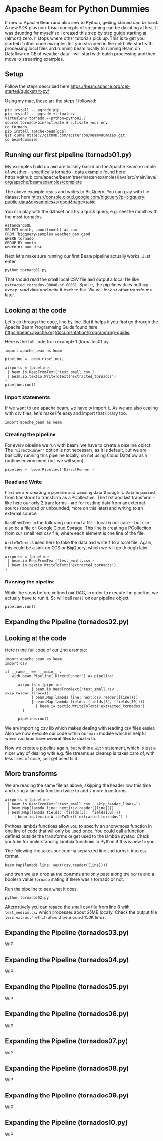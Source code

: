 # Apache Beam for Python Dummies 
If new to Apache Beam and also new to Python, getting started can be hard. A new SDK plus non-trivial concepts of streaming can be daunting at first. It was daunting for myself so I created this step by step guide starting at (almost) zero. It stops where other tutorials pick up. This is to get you started if other code examples left you stranded in the cold. We start with processing local files and running beam locally to running Beam on Dataflow on GB of weather data. I will start with batch processing and then move to streaming examples. 

## Setup
Follow the steps described here
https://beam.apache.org/get-started/quickstart-py/

Using my mac, these are the steps I followed:

```
pip install --upgrade pip
pip install --upgrade virtualenv
virtualenv tornado --python=python2.7
source tornado/bin/activate # activate your env
cd tornado
pip install apache-beam[gcp]
git clone https://github.com/aosterloh/beam4dummies.git
cd beam4dummies
```


## Running our first pipeline (tornado01.py)
My examples build up and are loosely based on the Apache Beam example of weather - specifically tornado - data example found here:
https://github.com/apache/beam/tree/master/examples/java/src/main/java/org/apache/beam/examples/complete

The above example reads and writes to BigQuery. You can play with the dataset here
https://console.cloud.google.com/bigquery?p=bigquery-public-data&d=samples&t=gsod&page=table

You can play with the dataset and try a quick query, e.g. see the month with the most tornados

```
#standardSQL
SELECT month, count(month) as num  
FROM `bigquery-samples.weather_geo.gsod` 
WHERE tornado
GROUP BY month
ORDER BY num desc
```
Next let's make sure running our first Beam pipeline actually works. Just enter 
```
python tornado01.py
```
That should read the small local CSV file and output a local file like `extracted_tornados-00000-of-00001`. Spoiler, the pipelines does nothing except read data and write it back to file. We will look at other transforms later. 

## Looking at the code
Let's go through the code, line by line. But it helps if you first go through the Apache Beam Programming Guide found here:
https://beam.apache.org/documentation/programming-guide/

Here is the full code from example 1 (tornados01.py)
```
import apache_beam as beam

pipeline =  beam.Pipeline()

airports = (pipeline
 | beam.io.ReadFromText('test_small.csv')
 | beam.io.textio.WriteToText('extracted_tornados')   
)
pipeline.run()
```


### Import statements
If we want to use apache beam, we have to import it. As we are also dealing with csv files, let's make life easy and import that library too. 
```
import apache_beam as beam
```

### Creating the pipeline 
For every pipeline we run with beam, we have to create a pipeline object. The `'DirectRunner'` option is not necessary, as it is default, but we are basically running this pipeline locally, so not using Cloud Dataflow as a runtime environment (but we will soon). 

```
pipeline =  beam.Pipeline('DirectRunner')
```

### Read and Write
First we are creating a pipeline and passing data through it. Data is passed from transform to transform as a PCollection. The first and last transform - like here our only 2 transforms - are for reading data from an external source (bounded or unbounded, more on this later) and writing to an external source. 

`ReadFromText` in the following can read a file - local in our case - but can also be a file on Google Cloud Storage. 
This line is creating a PCollection from our small test csv file, where each element is one line of the file. 

`WriteToText` is used here to take the data and write it to a local file. Again, this could be a sink on GCS or BigQuery, which we will go through later. 

```
airports = (pipeline
 | beam.io.ReadFromText('test_small.csv')
 | beam.io.textio.WriteToText('extracted_tornados')   
)
```

### Running the pipeline
While the steps before defined our DAG, in order to execute the pipeline, we actually have to run it. So will call `run()` on our pipeline object. 

```
pipeline.run()
```

## Expanding the Pipeline (tornados02.py)

## Looking at the code 
Here is the full code of our 2nd example: 
```
import apache_beam as beam
import csv

if __name__ == '__main__':
   with beam.Pipeline('DirectRunner') as pipeline:

      airports = (pipeline 
      		| beam.io.ReadFromText('test_small.csv', skip_header_lines=1)
      		| beam.Map(lambda line: next(csv.reader([line])))
      		| beam.Map(lambda fields: (fields[3], (fields[30])))
		      | beam.io.textio.WriteToText('extracted_tornados') 
      	)

      pipeline.run()
```
We are importing csv lib which makes dealing with reading csv files easier. Also we now execute our code within our `main` module which is helpful when you later have several files to deal with. 

Now we create a pipeline again, but within a `with` statement, which is just a nicer way of dealing with e.g. file streams as cleanup is taken care of, with less lines of code, just get used to it. 

## More transforms
We are reading the same file as above, skipping the header row this time and using a lambda function twice to add 2 more transforms. 

```
airports = (pipeline 
 | beam.io.ReadFromText('test_small.csv', skip_header_lines=1)
 | beam.Map(lambda line: next(csv.reader([line])))
 | beam.Map(lambda fields: (fields[3], (fields[30])))
	| beam.io.textio.WriteToText('extracted_tornados') )
 ```
Pythons lambda functions allow you to specify an anonymous function in one line of code that will only be used once. You could call a function defined outside the transforms or get used to the lambda syntax. Check youtube for understanding lambda functions in Python if this is new to you. 

The following line takes our comma separated line and turns it into csv format. 
```
beam.Map(lambda line: next(csv.reader([line])))
```
And then we just drop all the columns and only pass along the `month` and a boolean value `tornado` stating if there was a tornado or not. 

Run the pipeline to see what it does. 
```
python tornados02.py
```

Alternatively you can repace the small csv file from line 8 with `test_medium.csv` which processes about 25MB locally. Check the output file `less extract*` which should be around 150K lines. 

## Expanding the Pipeline (tornados03.py)
WIP

## Expanding the Pipeline (tornados04.py)
WIP

## Expanding the Pipeline (tornados05.py)
WIP

## Expanding the Pipeline (tornados06.py)
WIP

## Expanding the Pipeline (tornados07.py)
WIP

## Expanding the Pipeline (tornados08.py)
WIP

## Expanding the Pipeline (tornados09.py)
WIP

## Expanding the Pipeline (tornados10.py)
WIP
